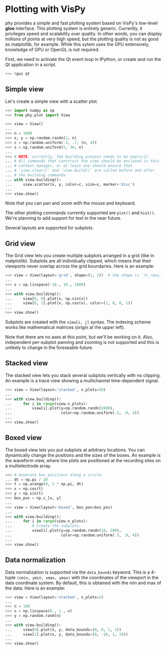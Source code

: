 # Plotting with VisPy

phy provides a simple and fast plotting system based on VisPy's low-level **gloo** interface. This plotting system is entirely generic. Currently, it privileges speed and scalability over quality. In other words, you can display millions of points at very high speed, but the plotting quality is not as good as matplotlib, for example. While this sytem uses the GPU extensively, knowledge of GPU or OpenGL is not required.

First, we need to activate the Qt event loop in IPython, or create and run the Qt application in a script.

```python
>>> %gui qt
```

## Simple view

Let's create a simple view with a scatter plot.

```python
>>> import numpy as np
>>> from phy.plot import View
```

```python
>>> view = View()
...
>>> n = 1000
>>> x, y = np.random.randn(2, n)
>>> c = np.random.uniform(.3, .7, (n, 4))
>>> s = np.random.uniform(5, 30, n)
...
>>> # NOTE: currently, the building process needs to be explicit.
... # All commands that construct the view should be enclosed in this
... # context manager, or at least one should ensure that
... # `view.clear()` and `view.build()` are called before and after
... # the building commands.
... with view.building():
...     view.scatter(x, y, color=c, size=s, marker='disc')
...
>>> view.show()
```

Note that you can pan and zoom with the mouse and keyboard.

The other plotting commands currently supported are `plot()` and `hist()`. We're planning to add support for text in the near future.

Several layouts are supported for subplots.

## Grid view

The Grid view lets you create multiple subplots arranged in a grid (like in matplotlib). Subplots are all individually clipped, which means that their viewports never overlap across the grid boundaries. Here is an example:

```python
>>> view = View(layout='grid', shape=(1, 2))  # the shape is `(n_rows, n_cols)`
...
>>> x = np.linspace(-10., 10., 1000)
...
>>> with view.building():
...     view[0, 0].plot(x, np.sin(x))
...     view[0, 1].plot(x, np.cos(x), color=(1, 0, 0, 1))
...
>>> view.show()
```

Subplots are created with the `view[i, j]` syntax. The indexing scheme works like mathematical matrices (origin at the upper left).

Note that there are no axes at this point, but we'll be working on it. Also, independent per-subplot panning and zooming is not supported and this is unlikely to change in the foreseable future.

## Stacked view

The stacked view lets you stack several subplots vertically with no clipping. An example is a trace view showing a multichannel time-dependent signal.

```python
>>> view = View(layout='stacked', n_plots=50)
...
>>> with view.building():
...     for i in range(view.n_plots):
...         view[i].plot(y=np.random.randn(2000),
...                      color=np.random.uniform(.5, .9, 4))
...
>>> view.show()
```

## Boxed view

The boxed view lets you put subplots at arbitrary locations. You can dynamically change the positions and the sizes of the boxes. An example is the waveform view, where line plots are positioned at the recording sites on a multielectrode array.

```python
>>> # Generate box positions along a circle.
... dt = np.pi / 10
>>> t = np.arange(0, 2 * np.pi, dt)
>>> x = np.cos(t)
>>> y = np.sin(t)
>>> box_pos = np.c_[x, y]
...
>>> view = View(layout='boxed', box_pos=box_pos)
...
>>> with view.building():
...     for i in range(view.n_plots):
...         # Create the subplots.
...         view[i].plot(y=np.random.randn(10, 100),
...                      color=np.random.uniform(.5, .9, 4))
...
>>> view.show()
```

## Data normalization

Data normalization is supported via the `data_bounds` keyword. This is a 4-tuple `(xmin, ymin, xmax, ymax)` with the coordinates of the viewport in the data coordinate system. By default, this is obtained with the min and max of the data. Here is an example:

```python
>>> view = View(layout='stacked', n_plots=2)
...
>>> n = 100
>>> x = np.linspace(0., 1., n)
>>> y = np.random.rand(n)
...
>>> with view.building():
...     view[0].plot(x, y, data_bounds=(0, 0, 1, 1))
...     view[1].plot(x, y, data_bounds=(0, -10, 1, 10))
...
>>> view.show()
```
